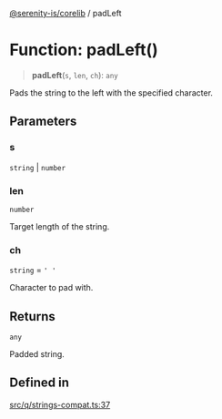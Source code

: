 [@serenity-is/corelib](../README.md) / padLeft

# Function: padLeft()

> **padLeft**(`s`, `len`, `ch`): `any`

Pads the string to the left with the specified character.

## Parameters

### s

`string` | `number`

### len

`number`

Target length of the string.

### ch

`string` = `' '`

Character to pad with.

## Returns

`any`

Padded string.

## Defined in

[src/q/strings-compat.ts:37](https://github.com/serenity-is/serenity/blob/master/packages/corelib/src/q/strings-compat.ts#L37)
